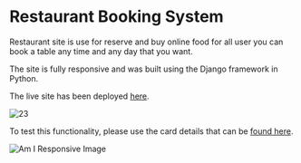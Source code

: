 # Restaurant Booking System

Restaurant site is use for reserve and buy online food for all user you can book a table any time and any day that you want.

The site is fully responsive and was built using the Django framework in Python.

The live site has been deployed [here](https://ckz8748-django-booking-system-b2059e81383e.herokuapp.com/).

![23](https://github.com/zahramousavi930/ckz8748-django-booking-system-b2059e81383e.herokuapp.com/)

To test this functionality, please use the card details that can be [found here](https://stripe.com/docs/payments/accept-card-payments?platform=web&ui=elements#web-test-integration).

![Am I Responsive Image](readme_content/responsive.png)



